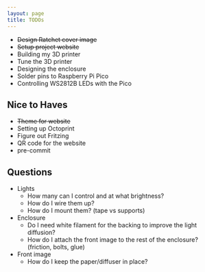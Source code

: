 ```yaml
---
layout: page
title: TODOs
---
```


- ~~Design Ratchet cover image~~
- ~~Setup project website~~
- Building my 3D printer
- Tune the 3D printer
- Designing the enclosure
- Solder pins to Raspberry Pi Pico
- Controlling WS2812B LEDs with the Pico

## Nice to Haves

- ~~Theme for website~~
- Setting up Octoprint
- Figure out Fritzing
- QR code for the website
- pre-commit

## Questions

- Lights
  - How many can I control and at what brightness?
  - How do I wire them up?
  - How do I mount them? (tape vs supports)
- Enclosure
  - Do I need white filament for the backing to improve the light diffusion?
  - How do I attach the front image to the rest of the enclosure? (friction, bolts, glue)
- Front image
  - How do I keep the paper/diffuser in place?
